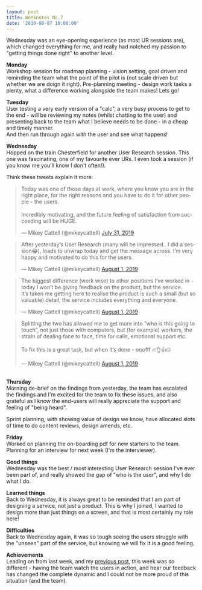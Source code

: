 ```yaml
---
layout: post
title: Weeknotes No.7
date: '2019-08-07 19:00:00'
---
```

Wednesday was an eye-opening experience (as most UR sessions are), which changed everything for me, and really had notched my passion to "getting things done right" to another level.

<strong>Monday</strong><br>
Workshop session for roadmap planning - vision setting, goal driven and reminding the team what the point of the pilot is (not scale driven but whether we are doign it right).
Pre-planning meeting - design work tasks a plenty, what a difference working alongside the team makes! Lets go!

<strong>Tuesday</strong><br>
User testing a very early version of a "calc", a very busy process to get to the end - will be reviewing my notes (whilst chatting to the user) and presenting back to the team what I believe needs to be done - in a cheap and timely manner.<br>
And then run through again with the user and see what happens!

<strong>Wednesday</strong><br>
Hopped on the train Chesterfield for another User Research session. This one was fascinating, one of my favourite ever URs. I even took a session (if you know me you'll know I don't often!).

Think these tweets explain it more:
<blockquote class="twitter-tweet"><p lang="en" dir="ltr">Today was one of those days at work, where you know you are in the right place, for the right reasons and you have to do it for other people - the users.<br><br>Incredibly motivating, and the future feeling of satisfaction from succeeding will be HUGE.</p>&mdash; Mikey Cattell (@mikeycattell) <a href="https://twitter.com/mikeycattell/status/1156660728939589633?ref_src=twsrc%5Etfw">July 31, 2019</a></blockquote> <script async src="https://platform.twitter.com/widgets.js" charset="utf-8"></script>

<blockquote class="twitter-tweet" data-conversation="none"><p lang="en" dir="ltr">After yesterday’s User Research (many will be impressed.. I did a session😂), loads to unwrap today and get the message across. I’m very happy and motivated to do this for the users.</p>&mdash; Mikey Cattell (@mikeycattell) <a href="https://twitter.com/mikeycattell/status/1156832762684485633?ref_src=twsrc%5Etfw">August 1, 2019</a></blockquote> <script async src="https://platform.twitter.com/widgets.js" charset="utf-8"></script>

<blockquote class="twitter-tweet" data-conversation="none"><p lang="en" dir="ltr">The biggest difference (work wise) to other positions I’ve worked in - today I won’t be giving feedback on the product, but the service. <br>It’s taken me getting here to realise the product is such a small (but so valuable) detail, the service includes everything and everyone.</p>&mdash; Mikey Cattell (@mikeycattell) <a href="https://twitter.com/mikeycattell/status/1156833178038034432?ref_src=twsrc%5Etfw">August 1, 2019</a></blockquote> <script async src="https://platform.twitter.com/widgets.js" charset="utf-8"></script>

<blockquote class="twitter-tweet" data-conversation="none"><p lang="en" dir="ltr">Splitting the two has allowed me to get more into “who is this going to touch”, not just those with computers, but (for example) workers, the strain of dealing face to face, time for calls, emotional support etc.<br><br>To fix this is a great task, but when it’s done - ooofff 🔥👌👍😍</p>&mdash; Mikey Cattell (@mikeycattell) <a href="https://twitter.com/mikeycattell/status/1156833802456641537?ref_src=twsrc%5Etfw">August 1, 2019</a></blockquote> <script async src="https://platform.twitter.com/widgets.js" charset="utf-8"></script>
<br>
<strong>Thursday</strong><br>
Morning de-brief on the findings from yesterday, the team has escalated the findings and I'm excited for the team to fix these issues, and also grateful as I know the end-users will really appreciate the support and feeling of "being heard".

Sprint planning, with showing value of design we know, have allocated slots of time to do content reviews, design amends, etc.

<strong>Friday</strong><br>
Worked on planning the on-boarding pdf for new starters to the team.
Planning for an interview for next week (I'm the interviewer).

<strong>Good things</strong><br>
Wednesday was the best / most interesting User Research session I've ever been part of, and really showed the gap of "who is the user", and why I do what I do.

<strong>Learned things</strong><br>
Back to Wednesday, it is always great to be reminded that I am part of designing a service, not just a product. This is why I joined, I wanted to design more than just things on a screen, and that is most certainly my role here!

<strong>Difficulties</strong><br>
Back to Wednesday again, it was so tough seeing the users struggle with the "unseen" part of the service, but knowing we will fix it is a good feeling.

<strong>Achievements</strong><br>
Leading on from last week, and my <a href="https://michaelcattell.com/2019/08/04/having-a-wobble.html" title="read my previous post about my wobble">previous post</a>, this week was so different - having the team watch the users in action, and hear our feedback has changed the complete dynamic and I could not be more proud of this situation (and the team).
